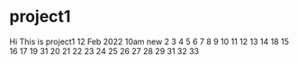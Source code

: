 # project1
Hi This is project1
12 Feb 2022 10am new
2
3
4
5
6
7
8
9
10
11
12
13
14
18
15
16
17
19
31
20
21
22
23
24
25
26
27
28
29
31
32
33
